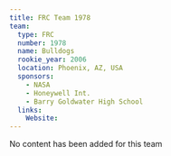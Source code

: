 ```yaml
---
title: FRC Team 1978
team:
  type: FRC
  number: 1978
  name: Bulldogs
  rookie_year: 2006
  location: Phoenix, AZ, USA
  sponsors:
    - NASA
    - Honeywell Int.
    - Barry Goldwater High School
  links:
    Website: 
---
```

No content has been added for this team